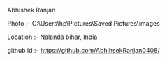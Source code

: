 Abhishek Ranjan

Photo :- C:\Users\hp\Pictures\Saved Pictures\images

Location :- Nalanda bihar, India 

github id :- https://github.com/AbhihsekRanjan0408/
